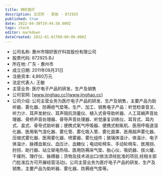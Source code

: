 ```yaml
---
title: 锦好医疗
description: 北交所 - 其他 - 872925
published: true
date: 2022-04-30T19:44:58.000Z
tags: stock
editor: markdown
dateCreated: 2022-01-01T00:00:00.000Z
---
```


- 公司名称: 惠州市锦好医疗科技股份有限公司
- 股票代码: 872925.BJ
- 所在地: 广东 - 惠州市
- 成立日期: 2011年08月31日
- 注册资本: 4,860万元
- 法定代表人: 王敏
- 主营业务: 医疗电子产品的研发，生产及销售
- 公司官网: [www.jinghao.cc](www.jinghao.cc)
- 公司介绍: 公司主营业务为医疗电子产品的研发、生产及销售，主要产品为助听器、雾化器、防褥疮气垫等。生产、加工、销售电子产品：听觉检查音叉、听力计、耳声发射仪、耳声阻抗测量仪、植入式骨导助听器、人工耳蜗声音处理器、骨桥声音处理器、骨导声音处理器、听觉康复训练仪、耳背式、耳内式、盒式、骨导式助听器；便携式氧气呼吸器、便携式制氧机、医用呼吸道湿化器、医用氧气湿化器、雾化管、雾化吸入管、雾化面罩、医用超声雾化器、压缩式雾化器、医用雾化器、喷雾器、雾化组件；玻璃体温计、体温计、电子体温计、脉搏血氧仪、血压计、血糖仪；电动轮椅车、手动轮椅车、医用拐、肘拐、助行器、站立架电热毯、医用防褥床气垫、胎心仪、吸奶器、拔火罐、干燥剂、理疗仪、脉搏器；货物及技术进出口(依法须经批准的项目,经相关部门批准后方可开展经营活动)。公司主营业务为医疗电子产品的研发、生产及销售，主要产品为助听器、雾化器、防褥疮气垫等。


